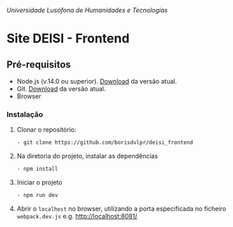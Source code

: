 *Universidade Lusófona de Humanidades e Tecnologias*

# Site DEISI - Frontend

## Pré-requisitos

- Node.js (v.14.0 ou superior). [Download](https://nodejs.org/en/download/) da versão atual.
- Git. [Download](https://git-scm.com/) da versão atual.
- Browser

### Instalação

1. Clonar o repositório:

   ```bash
   - git clone https://github.com/borisdvlpr/deisi_frontend 
   ```

2. Na diretoria do projeto, instalar as dependências

   ```bash
   - npm install
   ```
   
3. Iniciar o projeto

   ```bash
   - npm run dev
   ```

4. Abrir o `localhost` no browser, utilizando a porta especificada no ficheiro `webpack.dev.js` e.g. <http://localhost:8081/>
